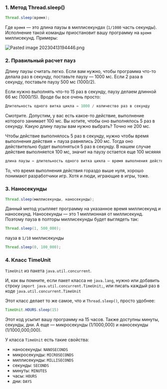 ### 1. Метод Thread.sleep() 


```java
Thread.sleep(время);
```

Где `время` — это длина паузы в миллисекундах (`1/1000` часть секунды).
Исполнение такой команды приостановит вашу программу на `время` миллисекунд. Примеры:

![Pasted image 20230413194446.png](..%2F..%2F..%2F..%2FAppData%2FLocal%2FTemp%2FPasted%20image%2020230413194446.png)

### 2. Правильный расчет пауз 

Длину паузы считать легко. Если вам нужно, чтобы программа что-то делала раз в секунду, поставьте паузу — 1000 мс. Если 2 раза в секунду, поставьте паузу 500 мс (1000/2).

Если нужно выполнять что-то 15 раз в секунду, паузу делаем длинной 66 мс (1000/15). Вроде бы все очень просто:

```java
Длительность одного витка цикла = 1000 / количество раз в секунду
```

Смотрите. Допустим, у вас есть какое-то действие, выполнение которого занимает 100 мс. Вы хотите, чтобы оно выполнялось 5 раз в секунду. Какую длину паузы вам нужно выбрать? Точно не 200 мс.

Чтобы действие выполнялось 5 раз в секунду, нужно чтобы время выполнения действия + пауза равнялись 200 мс. Тогда оно действительно будет выполняться 5 раз в секунду. В нашем случае действие выполняется 100 мс, значит на паузу остается еще 100 мсяяяя

```java
длина паузы = длительность одного витка цикла — время выполнения действия
```

То, что время выполнения действия гораздо выше нуля, хорошо понимают разработчики игр. Хотя и люди, играющие в игры, тоже.

### 3. Наносекунды 

```java
Thread.sleep(миллисекунды, наносекунды);
```

Данный метод усыпляет программу на указанное время миллисекунд и наносекунд.
Наносекунды — это 1 миллионная от миллисекунд. Поэтому пауза в полторы миллисекунды будет выглядеть так:

```java
Thread.sleep(1, 500_000);
```

пауза в `1/10` миллисекунды

```java
Thread.sleep(0, 100_000);
```

### 4. Класс TimeUnit 

`TimeUnit` из пакета `java.util.concurrent`.

И, как вы помните, если пакет класса не `java.lang`, нужно или добавить строку `import java.util.concurrent.TimeUnit;`, или писать каждый раз в коде `java.util.concurrent.TimeUnit`

Этот класс делает то же самое, что и `Thread.sleep()`, просто удобнее:

```java
TimeUnit.HOURS.sleep(15)
```

Этот код усыпит вашу программу на 15 часов. Также доступны минуты, секунды, дни.  А еще — микросекунды (1/1000,000) и наносекунды (1/1000,000,000).

У класса `TimeUnit` есть такие свойства:

-   наносекунды: `NANOSECONDS`
-   микросекунды: `MICROSECONDS`
-   миллисекунды: `MILLISECONDS`
-   секунды: `SECONDS`
-   минуты: `MINUTES`
-   часы: `HOURS`
-   дни: `DAYS`